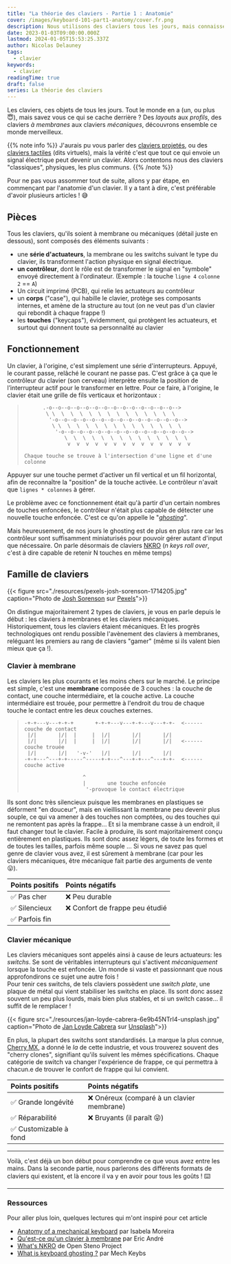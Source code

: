 ```yaml
---
title: "La théorie des claviers - Partie 1 : Anatomie"
cover: /images/keyboard-101-part1-anatomy/cover.fr.png
description: Nous utilisons des claviers tous les jours, mais connaissez vous vraiment ces petites bêtes ? Petite présentation et glossaire pour aller plus loin.
date: 2023-01-03T09:00:00.000Z
lastmod: 2024-01-05T15:53:25.337Z
author: Nicolas Delauney
tags:
  - clavier
keywords:
  - clavier
readingTime: true
draft: false
series: La théorie des claviers
---
```


Les claviers, ces objets de tous les jours. Tout le monde en a (un, ou plus 😇), mais savez vous ce qui se cache derrière ? Des _layouts_ aux _profils_, des claviers _à membranes_ aux claviers _mécaniques_, découvrons ensemble ce monde merveilleux.

{{% note info %}}
J'aurais pu vous parler des [claviers projetés](https://keyboardsexpert.com/laser-projection-keyboards-guide/), ou des [claviers tactiles](https://fr.wikipedia.org/wiki/Clavier_virtuel) (dits virtuels), mais la vérité c'est que tout ce qui envoie un signal électrique peut devenir un clavier. Alors contentons nous des claviers "classiques", physiques, les plus communs.
{{% /note %}}

Pour ne pas vous assommer tout de suite, allons y par étape, en commençant par l'anatomie d'un clavier. Il y a tant à dire, c'est préférable d'avoir plusieurs articles ! 😅

## Pièces

Tous les claviers, qu'ils soient à membrane ou mécaniques (détail juste en dessous), sont composés des éléments suivants :

- une **série d'actuateurs**, la membrane ou les switchs suivant le type du clavier, ils transforment l'action physique en signal électrique.
- **un contrôleur**, dont le rôle est de transformer le signal en "symbole" envoyé directement à l'ordinateur.  (Exemple : la touche `ligne 4` `colonne 2` == `A`)
- Un circuit imprimé (PCB), qui relie les actuateurs au contrôleur
- un **corps** ("case"), qui habille le clavier, protège ses composants internes, et amène de la structure au tout (on ne veut pas d'un clavier qui rebondit à chaque frappe !)
- les **touches** ("keycaps"), évidemment, qui protègent les actuateurs, et surtout qui donnent toute sa personnalité au clavier

## Fonctionnement

Un clavier, à l'origine, c'est simplement une série d'interrupteurs. Appuyé, le courant passe, relâché le courant ne passe pas. C'est grâce à ça que le contrôleur du clavier (son cerveau) interprète ensuite la position de l’interrupteur actif pour le transformer en lettre. Pour ce faire, à l'origine, le clavier était une grille de fils verticaux et horizontaux :

>```goat
>       .-o--o--o--o--o--o--o--o--o--o--o--o--o--o-->        
>        \ \  \  \  \  \  \  \  \  \  \  \  \  \  \        
>         '-o--o--o--o--o--o--o--o--o--o--o--o--o--o-->        
>          \ \  \  \  \  \  \  \  \  \  \  \  \  \  \        
>           '-o--o--o--o--o--o--o--o--o--o--o--o--o--o-->        
>              \  \  \  \  \  \  \  \  \  \  \  \  \  \        
>               v  v  v  v  v  v  v  v  v  v  v  v  v  v        
>        
> Chaque touche se trouve à l'intersection d'une ligne et d'une colonne
>```

Appuyer sur une touche permet d'activer un fil vertical et un fil horizontal, afin de reconnaître la "position" de la touche activée. Le contrôleur n'avait que `lignes * colonnes` à gérer.

Le problème avec ce fonctionnement était qu'à partir d'un certain nombres de touches enfoncées, le contrôleur n'était plus capable de détecter une nouvelle touche enfoncée. C'est ce qu'on appelle le "[_ghosting_][5]".

Mais heureusement, de nos jours le ghosting est de plus en plus rare car les contrôleur sont suffisamment miniaturisés pour pouvoir gérer autant d'input que nécessaire. On parle désormais de claviers [NKRO][1] (_n keys roll over_, c'est à dire capable de retenir N touches en même temps)

## Famille de claviers

{{< figure src="./resources/pexels-josh-sorenson-1714205.jpg" caption="Photo de <a href='https://www.pexels.com/fr-fr/@joshsorenson/'>Josh Sorenson</a> sur <a href='https://www.pexels.com/fr-fr/photo/clavier-magique-apple-avec-pave-numerique-sur-la-table-pres-de-la-souris-sans-fil-1714205/'>Pexels</a>">}}

On distingue majoritairement 2 types de claviers, je vous en parle depuis le début : les claviers à membranes et les claviers mécaniques. Historiquement, tous les claviers étaient mécaniques. Et les progrès technologiques ont rendu possible l'avènement des claviers à membranes, reléguant les premiers au rang de claviers "gamer" (même si ils valent bien mieux que ça !).

### Clavier à membrane

Les claviers les plus courants et les moins chers sur le marché. Le principe est simple, c'est une **membrane** composée de 3 couches : la couche de contact, une couche intermédiaire, et la couche active. La couche intermédiaire est trouée, pour permettre à l'endroit du trou de chaque touche le contact entre les deux couches externes.

> ```goat
> -+-+---v---+-+-+       +-+-+---v---+-+---v---+-+-  <------ couche de contact
>  |/|       |/|  |     |  |/|       |/|       |/|
>  |/|       |/|  |     |  |/|       |/|       |/|   <------ couche trouée
>  |/|       |/|   '-v-'   |/|       |/|       |/|
> -+-+---^---+-+-----^-----+-+---^---+-+---^---+-+-  <------ couche active
> 
>                    ^
>                    |       une touche enfoncée
>                     '-provoque le contact électrique
> ```

Ils sont donc très silencieux puisque les membranes en plastiques se déforment "en douceur", mais en vieillissant la membrane peu devenir plus souple, ce qui va amener à des touches non comptées, ou des touches qui ne remontent pas après la frappe... Et si la membrane casse à un endroit, il faut changer tout le clavier. Facile à produire, ils sont majoritairement conçu entièrement en plastiques. Ils sont donc assez légers, de toute les formes et de toutes les tailles, parfois même souple ... Si vous ne savez pas quel genre de clavier vous avez, il est sûrement à membrane (car pour les claviers mécaniques, être mécanique fait partie des arguments de vente 😛).

| Points positifs | Points négatifs                |
| :-------------- | :------------------------------ |
| ✅ Pas cher     | ❌ Peu durable                  |
| ✅ Silencieux   | ❌ Confort de frappe peu étudié |
| ✅ Parfois fin  |                                 |

### Clavier mécanique

Les claviers mécaniques sont appelés ainsi à cause de leurs actuateurs: les _switchs_. Se sont de véritables interrupteurs qui s'activent _mécaniquement_ lorsque la touche est enfoncée. Un monde si vaste et passionnant que nous approfondirons ce sujet une autre fois !  
Pour tenir ces switchs, de tels claviers possèdent une _switch plate_, une plaque de métal qui vient stabiliser les switchs en place. Ils sont donc assez souvent un peu plus lourds, mais bien plus stables, et si un switch casse... il suffit de le remplacer ! 

{{< figure src="./resources/jan-loyde-cabrera-6e9b45NTrI4-unsplash.jpg" caption="Photo de <a href='https://unsplash.com/@loydieschoice?utm_source=unsplash&utm_medium=referral&utm_content=creditCopyText'>Jan Loyde Cabrera</a> sur <a href='https://unsplash.com/fr/photos/6e9b45NTrI4?utm_source=unsplash&utm_medium=referral&utm_content=creditCopyText'>Unsplash</a>">}}

En plus, la plupart des switchs sont standardisés. La marque la plus connue, [Cherry MX][cherry-mx], a donné le _la_ de cette industrie, et vous trouverez souvent des "cherry clones", signifiant qu'ils suivent les mêmes spécifications. Chaque catégorie de switch va changer l'expérience de frappe, ce qui permettra à chacun.e de trouver le confort de frappe qui lui convient.

| Points positifs        | Points négatifs            |
| :--------------------- | :-------------------------- |
| ✅ Grande longévité    | ❌ Onéreux (comparé à un clavier membrane)|
| ✅ Réparabilité        | ❌ Bruyants (il paraît 😜)  |
| ✅ Customizable à fond |                             |

---

Voilà, c'est déjà un bon début pour comprendre ce que vous avez entre les mains. Dans la seconde partie, nous parlerons des différents formats de claviers qui existent, et là encore il va y en avoir pour tous les goûts ! ⌨️

---

### Ressources
Pour aller plus loin, quelques lectures qui m'ont inspiré pour cet article 

- [Anatomy of a mechanical keyboard][2] par Isabela Moreira
- [Qu'est-ce qu'un clavier à membrane][3] par Eric André
- [What's NKRO][4] de Open Steno Project
- [What is keyboard ghosting ?][5] par Mech Keybs

[1]: https://en.wikipedia.org/wiki/Key_rollover#n-key_rollover
[2]: https://drop.com/talk/10016/anatomy-of-a-mechanical-keyboard
[3]: https://clavier-meca.fr/definition-clavier-a-membrane
[4]: https://github.com/openstenoproject/plover/wiki/Supported-Hardware#whats-nkro
[5]: https://www.mechkeybs.com/learn/keyboard-ghosting/

[laser-keyboards]: https://keyboardsexpert.com/laser-projection-keyboards-guide/
[virtual-keyboards]: https://fr.wikipedia.org/wiki/Clavier_virtuel
[cherry-mx]: https://www.cherrymx.de/en